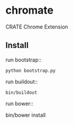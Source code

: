 chromate
========

CRATE Chrome Extension

Install
-------

run bootstrap::

    python bootstrap.py

run buildout::

    bin/buildout

run bower::

   bin/bower install
